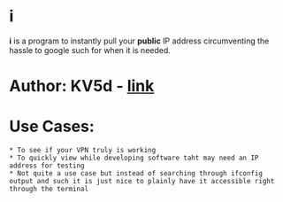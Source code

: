 # i

**i** is a program to instantly pull your **public** IP address circumventing the hassle to google such for when it is needed.

# Author: KV5d - [link](https://github.com/KV5d)

# Use Cases:
    * To see if your VPN truly is working
    * To quickly view while developing software taht may need an IP address for testing
    * Not quite a use case but instead of searching through ifconfig output and such it is just nice to plainly have it accessible right through the terminal

